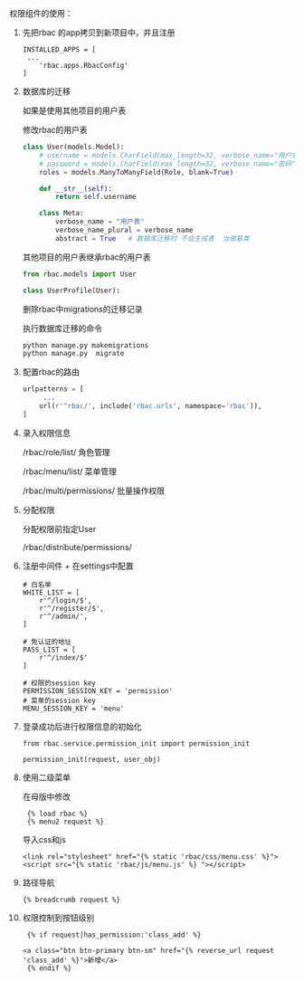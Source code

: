 权限组件的使用：

1. 先把rbac 的app拷贝到新项目中，并且注册

   ```
   INSTALLED_APPS = [
   	...
       'rbac.apps.RbacConfig'
   ]
   ```

2. 数据库的迁移

   如果是使用其他项目的用户表

   修改rbac的用户表

   ```python
   class User(models.Model):
       # username = models.CharField(max_length=32, verbose_name="用户名")
       # password = models.CharField(max_length=32, verbose_name="密码")
       roles = models.ManyToManyField(Role, blank=True)
   
       def __str__(self):
           return self.username
   
       class Meta:
           verbose_name = "用户表"
           verbose_name_plural = verbose_name
           abstract = True   # 数据库迁移时 不会生成表  当做基类
   ```

   其他项目的用户表继承rbac的用户表

   ```python
   from rbac.models import User
   
   class UserProfile(User):
   ```

   删除rbac中migrations的迁移记录

   执行数据库迁移的命令

   ```python 
   python manage.py makemigrations
   python manage.py  migrate
   ```

3. 配置rbac的路由

   ```python 
   urlpatterns = [
     	...
       url(r'^rbac/', include('rbac.urls', namespace='rbac')),
   ]
   
   ```

4. 录入权限信息

   /rbac/role/list/    角色管理

   /rbac/menu/list/    菜单管理

   /rbac/multi/permissions/   批量操作权限

5. 分配权限

   分配权限前指定User

   /rbac/distribute/permissions/

6. 注册中间件 + 在settings中配置

   ```
   # 白名单
   WHITE_LIST = [
       r'^/login/$',
       r'^/register/$',
       r'^/admin/',
   ]
   
   # 免认证的地址
   PASS_LIST = [
       r'^/index/$'
   ]
   
   # 权限的session key
   PERMISSION_SESSION_KEY = 'permission'
   # 菜单的session key
   MENU_SESSION_KEY = 'menu'
   
   ```

7. 登录成功后进行权限信息的初始化

   ```
   from rbac.service.permission_init import permission_init
   
   permission_init(request, user_obj)
   
   ```

8. 使用二级菜单

   在母版中修改

   ```
    {% load rbac %}
    {% menu2 request %}
   ```

   导入css和js

   ```
   <link rel="stylesheet" href="{% static 'rbac/css/menu.css' %}">
   <script src="{% static 'rbac/js/menu.js' %} "></script>
   ```

9. 路径导航

   ```
   {% breadcrumb request %}
   ```

10. 权限控制到按钮级别

    ```
     {% if request|has_permission:'class_add' %}
    
    <a class="btn btn-primary btn-sm" href="{% reverse_url request 'class_add' %}">新增</a>
     {% endif %}
    ```

    